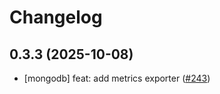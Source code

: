 # Changelog

## 0.3.3 (2025-10-08)

* [mongodb] feat: add metrics exporter ([#243](https://github.com/CloudPirates-io/helm-charts/pull/243))
